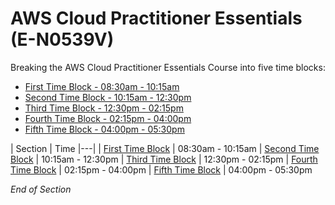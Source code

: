 # AWS Cloud Practitioner Essentials (E-N0539V)

Breaking the AWS Cloud Practitioner Essentials Course into five time blocks: 
* [First Time Block - 08:30am - 10:15am](https://github.com/jamesbuckett/aws-cloud-practitioner-essentials/blob/main/01-first-time-block.md)
* [Second Time Block - 10:15am - 12:30pm](https://github.com/jamesbuckett/aws-cloud-practitioner-essentials/blob/main/02-second-time-block.md) 
* [Third Time Block - 12:30pm - 02:15pm](https://github.com/jamesbuckett/aws-cloud-practitioner-essentials/blob/main/03-third-time-block.md)
* [Fourth Time Block - 02:15pm - 04:00pm](https://github.com/jamesbuckett/aws-cloud-practitioner-essentials/blob/main/04-fourth-time-block.md)
* [Fifth Time Block - 04:00pm - 05:30pm](https://github.com/jamesbuckett/aws-cloud-practitioner-essentials/blob/main/05-fifth-time-block.md)

| Section | Time 
|---| 
| [First Time Block](https://github.com/jamesbuckett/aws-cloud-practitioner-essentials/blob/main/01-first-time-block.md) | 08:30am - 10:15am 
| [Second Time Block](https://github.com/jamesbuckett/aws-cloud-practitioner-essentials/blob/main/02-second-time-block.md) | 10:15am - 12:30pm 
| [Third Time Block](https://github.com/jamesbuckett/aws-cloud-practitioner-essentials/blob/main/03-third-time-block.md) | 12:30pm - 02:15pm 
| [Fourth Time Block](https://github.com/jamesbuckett/aws-cloud-practitioner-essentials/blob/main/04-fourth-time-block.md) | 02:15pm - 04:00pm 
| [Fifth Time Block](https://github.com/jamesbuckett/aws-cloud-practitioner-essentials/blob/main/05-fifth-time-block.md) | 04:00pm - 05:30pm 

*End of Section*